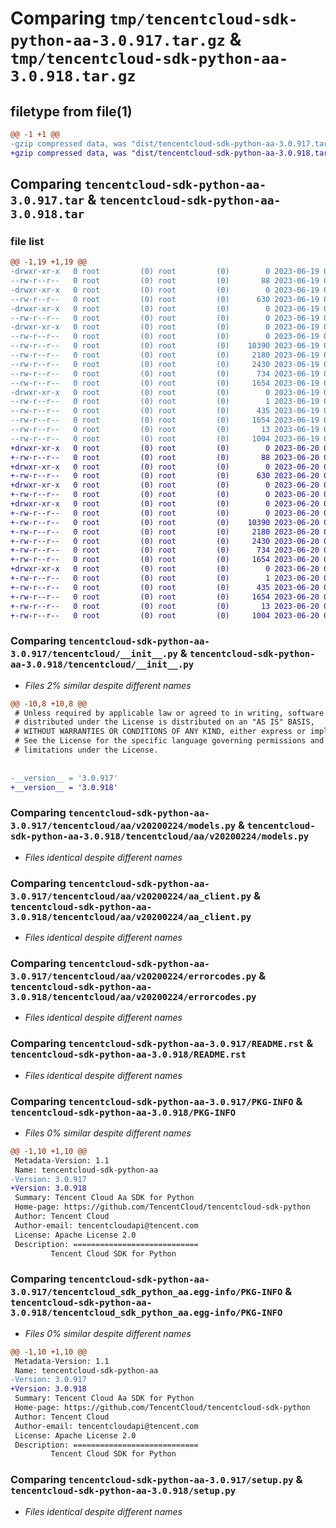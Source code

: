 # Comparing `tmp/tencentcloud-sdk-python-aa-3.0.917.tar.gz` & `tmp/tencentcloud-sdk-python-aa-3.0.918.tar.gz`

## filetype from file(1)

```diff
@@ -1 +1 @@
-gzip compressed data, was "dist/tencentcloud-sdk-python-aa-3.0.917.tar", last modified: Mon Jun 19 00:16:17 2023, max compression
+gzip compressed data, was "dist/tencentcloud-sdk-python-aa-3.0.918.tar", last modified: Tue Jun 20 02:31:25 2023, max compression
```

## Comparing `tencentcloud-sdk-python-aa-3.0.917.tar` & `tencentcloud-sdk-python-aa-3.0.918.tar`

### file list

```diff
@@ -1,19 +1,19 @@
-drwxr-xr-x   0 root         (0) root         (0)        0 2023-06-19 00:16:17.000000 tencentcloud-sdk-python-aa-3.0.917/
--rw-r--r--   0 root         (0) root         (0)       88 2023-06-19 00:16:17.000000 tencentcloud-sdk-python-aa-3.0.917/setup.cfg
-drwxr-xr-x   0 root         (0) root         (0)        0 2023-06-19 00:16:17.000000 tencentcloud-sdk-python-aa-3.0.917/tencentcloud/
--rw-r--r--   0 root         (0) root         (0)      630 2023-06-19 00:16:17.000000 tencentcloud-sdk-python-aa-3.0.917/tencentcloud/__init__.py
-drwxr-xr-x   0 root         (0) root         (0)        0 2023-06-19 00:16:17.000000 tencentcloud-sdk-python-aa-3.0.917/tencentcloud/aa/
--rw-r--r--   0 root         (0) root         (0)        0 2023-06-19 00:16:17.000000 tencentcloud-sdk-python-aa-3.0.917/tencentcloud/aa/__init__.py
-drwxr-xr-x   0 root         (0) root         (0)        0 2023-06-19 00:16:17.000000 tencentcloud-sdk-python-aa-3.0.917/tencentcloud/aa/v20200224/
--rw-r--r--   0 root         (0) root         (0)        0 2023-06-19 00:16:17.000000 tencentcloud-sdk-python-aa-3.0.917/tencentcloud/aa/v20200224/__init__.py
--rw-r--r--   0 root         (0) root         (0)    10390 2023-06-19 00:16:17.000000 tencentcloud-sdk-python-aa-3.0.917/tencentcloud/aa/v20200224/models.py
--rw-r--r--   0 root         (0) root         (0)     2180 2023-06-19 00:16:17.000000 tencentcloud-sdk-python-aa-3.0.917/tencentcloud/aa/v20200224/aa_client.py
--rw-r--r--   0 root         (0) root         (0)     2430 2023-06-19 00:16:17.000000 tencentcloud-sdk-python-aa-3.0.917/tencentcloud/aa/v20200224/errorcodes.py
--rw-r--r--   0 root         (0) root         (0)      734 2023-06-19 00:16:17.000000 tencentcloud-sdk-python-aa-3.0.917/README.rst
--rw-r--r--   0 root         (0) root         (0)     1654 2023-06-19 00:16:17.000000 tencentcloud-sdk-python-aa-3.0.917/PKG-INFO
-drwxr-xr-x   0 root         (0) root         (0)        0 2023-06-19 00:16:17.000000 tencentcloud-sdk-python-aa-3.0.917/tencentcloud_sdk_python_aa.egg-info/
--rw-r--r--   0 root         (0) root         (0)        1 2023-06-19 00:16:17.000000 tencentcloud-sdk-python-aa-3.0.917/tencentcloud_sdk_python_aa.egg-info/dependency_links.txt
--rw-r--r--   0 root         (0) root         (0)      435 2023-06-19 00:16:17.000000 tencentcloud-sdk-python-aa-3.0.917/tencentcloud_sdk_python_aa.egg-info/SOURCES.txt
--rw-r--r--   0 root         (0) root         (0)     1654 2023-06-19 00:16:17.000000 tencentcloud-sdk-python-aa-3.0.917/tencentcloud_sdk_python_aa.egg-info/PKG-INFO
--rw-r--r--   0 root         (0) root         (0)       13 2023-06-19 00:16:17.000000 tencentcloud-sdk-python-aa-3.0.917/tencentcloud_sdk_python_aa.egg-info/top_level.txt
--rw-r--r--   0 root         (0) root         (0)     1004 2023-06-19 00:16:17.000000 tencentcloud-sdk-python-aa-3.0.917/setup.py
+drwxr-xr-x   0 root         (0) root         (0)        0 2023-06-20 02:31:25.000000 tencentcloud-sdk-python-aa-3.0.918/
+-rw-r--r--   0 root         (0) root         (0)       88 2023-06-20 02:31:25.000000 tencentcloud-sdk-python-aa-3.0.918/setup.cfg
+drwxr-xr-x   0 root         (0) root         (0)        0 2023-06-20 02:31:25.000000 tencentcloud-sdk-python-aa-3.0.918/tencentcloud/
+-rw-r--r--   0 root         (0) root         (0)      630 2023-06-20 02:31:25.000000 tencentcloud-sdk-python-aa-3.0.918/tencentcloud/__init__.py
+drwxr-xr-x   0 root         (0) root         (0)        0 2023-06-20 02:31:25.000000 tencentcloud-sdk-python-aa-3.0.918/tencentcloud/aa/
+-rw-r--r--   0 root         (0) root         (0)        0 2023-06-20 02:31:25.000000 tencentcloud-sdk-python-aa-3.0.918/tencentcloud/aa/__init__.py
+drwxr-xr-x   0 root         (0) root         (0)        0 2023-06-20 02:31:25.000000 tencentcloud-sdk-python-aa-3.0.918/tencentcloud/aa/v20200224/
+-rw-r--r--   0 root         (0) root         (0)        0 2023-06-20 02:31:25.000000 tencentcloud-sdk-python-aa-3.0.918/tencentcloud/aa/v20200224/__init__.py
+-rw-r--r--   0 root         (0) root         (0)    10390 2023-06-20 02:31:25.000000 tencentcloud-sdk-python-aa-3.0.918/tencentcloud/aa/v20200224/models.py
+-rw-r--r--   0 root         (0) root         (0)     2180 2023-06-20 02:31:25.000000 tencentcloud-sdk-python-aa-3.0.918/tencentcloud/aa/v20200224/aa_client.py
+-rw-r--r--   0 root         (0) root         (0)     2430 2023-06-20 02:31:25.000000 tencentcloud-sdk-python-aa-3.0.918/tencentcloud/aa/v20200224/errorcodes.py
+-rw-r--r--   0 root         (0) root         (0)      734 2023-06-20 02:31:25.000000 tencentcloud-sdk-python-aa-3.0.918/README.rst
+-rw-r--r--   0 root         (0) root         (0)     1654 2023-06-20 02:31:25.000000 tencentcloud-sdk-python-aa-3.0.918/PKG-INFO
+drwxr-xr-x   0 root         (0) root         (0)        0 2023-06-20 02:31:25.000000 tencentcloud-sdk-python-aa-3.0.918/tencentcloud_sdk_python_aa.egg-info/
+-rw-r--r--   0 root         (0) root         (0)        1 2023-06-20 02:31:25.000000 tencentcloud-sdk-python-aa-3.0.918/tencentcloud_sdk_python_aa.egg-info/dependency_links.txt
+-rw-r--r--   0 root         (0) root         (0)      435 2023-06-20 02:31:25.000000 tencentcloud-sdk-python-aa-3.0.918/tencentcloud_sdk_python_aa.egg-info/SOURCES.txt
+-rw-r--r--   0 root         (0) root         (0)     1654 2023-06-20 02:31:25.000000 tencentcloud-sdk-python-aa-3.0.918/tencentcloud_sdk_python_aa.egg-info/PKG-INFO
+-rw-r--r--   0 root         (0) root         (0)       13 2023-06-20 02:31:25.000000 tencentcloud-sdk-python-aa-3.0.918/tencentcloud_sdk_python_aa.egg-info/top_level.txt
+-rw-r--r--   0 root         (0) root         (0)     1004 2023-06-20 02:31:25.000000 tencentcloud-sdk-python-aa-3.0.918/setup.py
```

### Comparing `tencentcloud-sdk-python-aa-3.0.917/tencentcloud/__init__.py` & `tencentcloud-sdk-python-aa-3.0.918/tencentcloud/__init__.py`

 * *Files 2% similar despite different names*

```diff
@@ -10,8 +10,8 @@
 # Unless required by applicable law or agreed to in writing, software
 # distributed under the License is distributed on an "AS IS" BASIS,
 # WITHOUT WARRANTIES OR CONDITIONS OF ANY KIND, either express or implied.
 # See the License for the specific language governing permissions and
 # limitations under the License.
 
 
-__version__ = '3.0.917'
+__version__ = '3.0.918'
```

### Comparing `tencentcloud-sdk-python-aa-3.0.917/tencentcloud/aa/v20200224/models.py` & `tencentcloud-sdk-python-aa-3.0.918/tencentcloud/aa/v20200224/models.py`

 * *Files identical despite different names*

### Comparing `tencentcloud-sdk-python-aa-3.0.917/tencentcloud/aa/v20200224/aa_client.py` & `tencentcloud-sdk-python-aa-3.0.918/tencentcloud/aa/v20200224/aa_client.py`

 * *Files identical despite different names*

### Comparing `tencentcloud-sdk-python-aa-3.0.917/tencentcloud/aa/v20200224/errorcodes.py` & `tencentcloud-sdk-python-aa-3.0.918/tencentcloud/aa/v20200224/errorcodes.py`

 * *Files identical despite different names*

### Comparing `tencentcloud-sdk-python-aa-3.0.917/README.rst` & `tencentcloud-sdk-python-aa-3.0.918/README.rst`

 * *Files identical despite different names*

### Comparing `tencentcloud-sdk-python-aa-3.0.917/PKG-INFO` & `tencentcloud-sdk-python-aa-3.0.918/PKG-INFO`

 * *Files 0% similar despite different names*

```diff
@@ -1,10 +1,10 @@
 Metadata-Version: 1.1
 Name: tencentcloud-sdk-python-aa
-Version: 3.0.917
+Version: 3.0.918
 Summary: Tencent Cloud Aa SDK for Python
 Home-page: https://github.com/TencentCloud/tencentcloud-sdk-python
 Author: Tencent Cloud
 Author-email: tencentcloudapi@tencent.com
 License: Apache License 2.0
 Description: ============================
         Tencent Cloud SDK for Python
```

### Comparing `tencentcloud-sdk-python-aa-3.0.917/tencentcloud_sdk_python_aa.egg-info/PKG-INFO` & `tencentcloud-sdk-python-aa-3.0.918/tencentcloud_sdk_python_aa.egg-info/PKG-INFO`

 * *Files 0% similar despite different names*

```diff
@@ -1,10 +1,10 @@
 Metadata-Version: 1.1
 Name: tencentcloud-sdk-python-aa
-Version: 3.0.917
+Version: 3.0.918
 Summary: Tencent Cloud Aa SDK for Python
 Home-page: https://github.com/TencentCloud/tencentcloud-sdk-python
 Author: Tencent Cloud
 Author-email: tencentcloudapi@tencent.com
 License: Apache License 2.0
 Description: ============================
         Tencent Cloud SDK for Python
```

### Comparing `tencentcloud-sdk-python-aa-3.0.917/setup.py` & `tencentcloud-sdk-python-aa-3.0.918/setup.py`

 * *Files identical despite different names*

